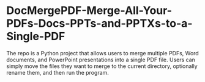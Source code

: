 # DocMergePDF-Merge-All-Your-PDFs-Docs-PPTs-and-PPTXs-to-a-Single-PDF
The repo is a Python project that allows users to merge multiple PDFs, Word documents, and PowerPoint presentations into a single PDF file. Users can simply move the files they want to merge to the current directory, optionally rename them, and then run the program. 
